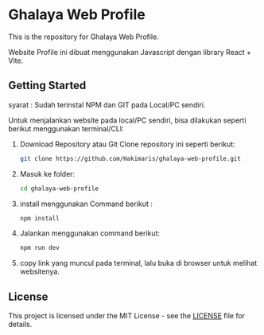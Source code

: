 # Ghalaya Web Profile

This is the repository for Ghalaya Web Profile.

Website Profile ini dibuat menggunakan Javascript dengan library React + Vite.

## Getting Started

syarat : 
Sudah terinstal NPM dan GIT pada Local/PC sendiri.

Untuk menjalankan website pada local/PC sendiri, bisa dilakukan seperti berikut menggunakan terminal/CLI: 

1. Download Repository atau Git Clone repository ini seperti berikut:

   ```bash
   git clone https://github.com/Hakimaris/ghalaya-web-profile.git
   ```

2. Masuk ke folder:

   ```bash
   cd ghalaya-web-profile
   ```

3. install menggunakan Command berikut :

   ```bash
   npm install
   ```

4. Jalankan menggunakan command berikut:

   ```bash
   npm run dev
   ```

5. copy link yang muncul pada terminal, lalu buka di browser untuk melihat websitenya.


## License

This project is licensed under the MIT License - see the [LICENSE](LICENSE) file for details.